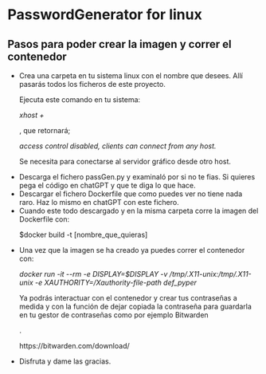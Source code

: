 # PasswordGenerator for linux
<h2>Pasos para poder crear la imagen y correr el contenedor</h2>
<ul>
  <li><p>Crea una carpeta en tu sistema linux con el nombre que desees. Allí pasarás todos los ficheros de este proyecto.</p></li>
    <p>Ejecuta este comando en tu sistema:</p>
    <p><i>xhost +</i></p>
    <p>, que retornará;</p>
    <p><i>access control disabled, clients can connect from any host.</i></p>
    <p>Se necesita para conectarse al servidor gráfico desde otro host.</p>
  <li>Descarga el fichero passGen.py y examinaló por si no te fias. Si quieres pega el código en chatGPT y que te diga lo que hace.</li>
  <li>Descargar el fichero Dockerfile que como puedes ver no tiene nada raro. Haz lo mismo en chatGPT con este fichero.</li>
  <li>Cuando este todo descargado y en la misma carpeta corre la imagen del Dockerfile con:</li>
  <p>$docker build -t [nombre_que_quieras]</p>
  <li>Una vez que la imagen se ha creado ya puedes correr el contenedor con:</li>
  <p><i>docker run -it --rm -e DISPLAY=$DISPLAY -v /tmp/.X11-unix:/tmp/.X11-unix -e XAUTHORITY=/Xauthority-file-path def_pyper</i></p>
  <p>Ya podrás interactuar con el contenedor y crear tus contraseñas a medida y con la función de dejar copiada la contraseña para guardarla en tu gestor de contraseñas       como por ejemplo Bitwarden</p>.
  <p>https://bitwarden.com/download/</p>
  <li>Disfruta y dame las gracias.</li>
</ul>
